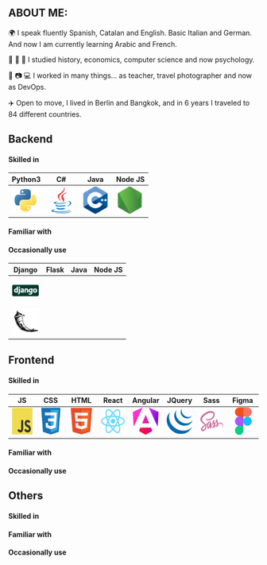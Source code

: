 ## ABOUT ME:

:earth_africa: I speak fluently Spanish, Catalan and English. Basic Italian and German. And now I am currently learning Arabic and French.

📗 📘 📔 I studied history, economics, computer science and now psychology.

👔 📷 💻 I worked in many things... as teacher, travel photographer and now as DevOps.

✈️ Open to move, I lived in Berlin and Bangkok, and in 6 years I traveled to 84 different countries.

<!--
**DamianPyCoder/DamianPyCoder** is a ✨ _special_ ✨ repository because its `README.md` (this file) appears on your GitHub profile.

Here are some ideas to get you started:

- 🔭 I’m currently working on ...
- 🌱 I’m currently learning ...
- 👯 I’m looking to collaborate on ...
- 🤔 I’m looking for help with ...
- 💬 Ask me about ...
- 📫 How to reach me: ...
- 😄 Pronouns: ...
- ⚡ Fun fact: ...
-->


## Backend
#### Skilled in
| Python3 | C# | Java | Node JS |
|----------|----------|----------|-----|
|  <img src="https://github.com/devicons/devicon/blob/master/icons/python/python-original.svg" title="Python"  alt="Python" width="55" height="55"/> |  <img src="https://github.com/devicons/devicon/blob/master/icons/java/java-original.svg" title="JavaScript" alt="JavaScript" width="55" height="55"/> |  <img src="https://github.com/devicons/devicon/blob/master/icons/cplusplus/cplusplus-original.svg" title="C#"  alt="C#" width="55" height="55"/> |  <img src="https://github.com/devicons/devicon/blob/master/icons/nodejs/nodejs-original.svg" title="Node JS" alt="Node JS" width="55" height="55"/>|
#### Familiar with
#### Occasionally use

| Django | Flask | Java | Node JS |
|----------|----------|----------|-----|
|  <img src="https://github.com/devicons/devicon/blob/master/icons/django/django-original.svg" title="Django"  alt="Python" width="55" height="55"/> | 
|  <img src="https://github.com/devicons/devicon/blob/master/icons/flask/flask-original.svg" title="Python"  alt="Flask" width="55" height="55"/> | 

## Frontend
#### Skilled in
| JS | CSS | HTML | React | Angular | JQuery | Sass | Figma
|----------|----------|----------|-----|-----|-----|-----|---|
|  <img src="https://github.com/devicons/devicon/blob/master/icons/javascript/javascript-original.svg" title="JavaScript" alt="JavaScript" width="55" height="55"/> |  <img src="https://github.com/devicons/devicon/blob/master/icons/css3/css3-original.svg" title="CSS"  alt="CSS" width="55" height="55"/> |  <img src="https://github.com/devicons/devicon/blob/master/icons/html5/html5-original.svg" title="HTML"  alt="HTML" width="55" height="55"/> |  <img src="https://github.com/devicons/devicon/blob/master/icons/react/react-original.svg" title="React"  alt="React" width="55" height="55"/> |  <img src="https://github.com/devicons/devicon/blob/master/icons/angular/angular-original.svg" title="Angular"  alt="Angular" width="55" height="55"/> |  <img src="https://github.com/devicons/devicon/blob/master/icons/jquery/jquery-original.svg" title="JQuery"  alt="JQuery" width="55" height="55"/> |  <img src="https://github.com/devicons/devicon/blob/master/icons/sass/sass-original.svg" title="Sass" alt="Sass" width="55" height="55"/> |  <img src="https://github.com/devicons/devicon/blob/master/icons/figma/figma-original.svg" title="Figma" alt="Figma" width="55" height="55"/>|
#### Familiar with
#### Occasionally use



## Others
#### Skilled in
#### Familiar with
#### Occasionally use
